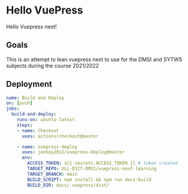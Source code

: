 # Hello VuePress

Hello Vuepress next!

## Goals

This is an attempt to lean vuepress next to use for the DMSI and SYTWS subjects during the course 2021/2022

## Deployment

```yml
name: Build and Deploy
on: [push]
jobs:
  build-and-deploy:
    runs-on: ubuntu-latest
    steps:
    - name: Checkout
      uses: actions/checkout@master

    - name: vuepress-deploy
      uses: jenkey2011/vuepress-deploy@master
      env:
        ACCESS_TOKEN: ${{ secrets.ACCESS_TOKEN }} # token created
        TARGET_REPO: ULL-ESIT-DMSI/vuepress-next-learning
        TARGET_BRANCH: main
        BUILD_SCRIPT: npm install && npm run docs:build
        BUILD_DIR: docs/.vuepress/dist/
```